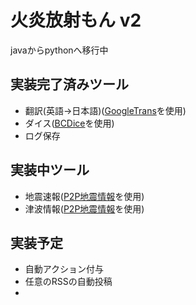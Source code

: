 # 火炎放射もん v2
javaからpythonへ移行中
## 実装完了済みツール
- 翻訳(英語→日本語)([GoogleTrans](https://pypi.org/project/googletrans/)を使用)
- ダイス([BCDice](https://github.com/bcdice/bcdice-api)を使用)
- ログ保存

## 実装中ツール
- 地震速報([P2P地震情報](https://www.p2pquake.net/)を使用)
- 津波情報([P2P地震情報](https://www.p2pquake.net/)を使用)

## 実装予定
- 自動アクション付与
- 任意のRSSの自動投稿
- 